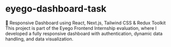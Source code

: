 # eyego-dashboard-task
🚀 Responsive Dashboard using React, Next.js, Tailwind CSS &amp; Redux Toolkit  This project is part of the Eyego Frontend Internship evaluation, where I developed a fully responsive dashboard with authentication, dynamic data handling, and data visualization.
